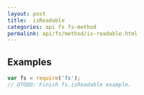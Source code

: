 ```yaml
---
layout: post
title:  isReadable
categories: api fs fs-method
permalink: api/fs/method/is-readable.html
---
```


## Examples

```javascript
var fs = require('fs');
// @TODO: Finish fs.isReadable example.
```









